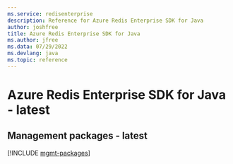 ```yaml
---
ms.service: redisenterprise
description: Reference for Azure Redis Enterprise SDK for Java
author: joshfree
title: Azure Redis Enterprise SDK for Java
ms.author: jfree
ms.data: 07/29/2022
ms.devlang: java
ms.topic: reference
---
```

# Azure Redis Enterprise SDK for Java - latest

## Management packages - latest
[!INCLUDE [mgmt-packages](redis-enterprise-mgmt-index.md)]